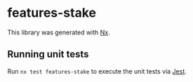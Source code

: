 # features-stake

This library was generated with [Nx](https://nx.dev).

## Running unit tests

Run `nx test features-stake` to execute the unit tests via [Jest](https://jestjs.io).
